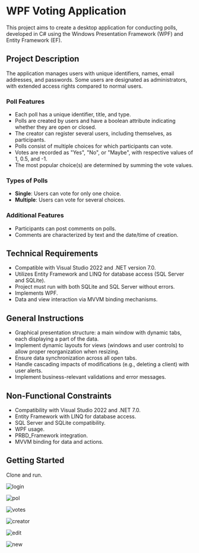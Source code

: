 # WPF Voting Application

This project aims to create a desktop application for conducting polls, developed in C# using the Windows Presentation Framework (WPF) and Entity Framework (EF).

## Project Description
The application manages users with unique identifiers, names, email addresses, and passwords. Some users are designated as administrators, with extended access rights compared to normal users.

### Poll Features
- Each poll has a unique identifier, title, and type.
- Polls are created by users and have a boolean attribute indicating whether they are open or closed.
- The creator can register several users, including themselves, as participants.
- Polls consist of multiple choices for which participants can vote.
- Votes are recorded as "Yes", "No", or "Maybe", with respective values of 1, 0.5, and -1.
- The most popular choice(s) are determined by summing the vote values.

### Types of Polls
- **Single**: Users can vote for only one choice.
- **Multiple**: Users can vote for several choices.

### Additional Features
- Participants can post comments on polls.
- Comments are characterized by text and the date/time of creation.

## Technical Requirements
- Compatible with Visual Studio 2022 and .NET version 7.0.
- Utilizes Entity Framework and LINQ for database access (SQL Server and SQLite).
- Project must run with both SQLite and SQL Server without errors.
- Implements WPF.
- Data and view interaction via MVVM binding mechanisms.

## General Instructions
- Graphical presentation structure: a main window with dynamic tabs, each displaying a part of the data.
- Implement dynamic layouts for views (windows and user controls) to allow proper reorganization when resizing.
- Ensure data synchronization across all open tabs.
- Handle cascading impacts of modifications (e.g., deleting a client) with user alerts.
- Implement business-relevant validations and error messages.

## Non-Functional Constraints
- Compatibility with Visual Studio 2022 and .NET 7.0.
- Entity Framework with LINQ for database access.
- SQL Server and SQLite compatibility.
- WPF usage.
- PRBD_Framework integration.
- MVVM binding for data and actions.

## Getting Started
Clone and run.

![login](https://github.com/godvlader/voting-platform/assets/79583000/88398daf-76e6-4721-8356-2e4bdd1342fa)

![pol](https://github.com/godvlader/voting-platform/assets/79583000/c9d2cd3b-5ebe-4542-8f05-7ff7ca862082)

![votes](https://github.com/godvlader/voting-platform/assets/79583000/cbca3c09-2b31-4bb4-b2bd-25529509103d)

![creator](https://github.com/godvlader/voting-platform/assets/79583000/0fb82bb1-a43d-43cf-aace-c580e806525a)

![edit](https://github.com/godvlader/voting-platform/assets/79583000/0971f7ec-215d-4326-ba38-e4c4313f55dc)

![new](https://github.com/godvlader/voting-platform/assets/79583000/d034fa6d-dc09-4bc1-938a-8e18ba6b203b)






